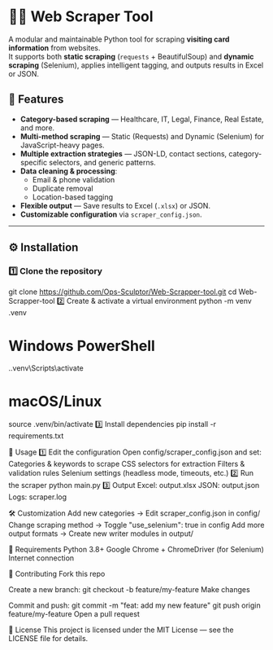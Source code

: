 # 🕵️‍♂️ Web Scraper Tool

A modular and maintainable Python tool for scraping **visiting card information** from websites.  
It supports both **static scraping** (`requests` + BeautifulSoup) and **dynamic scraping** (Selenium), applies intelligent tagging, and outputs results in Excel or JSON.


## 📌 Features
- **Category-based scraping** — Healthcare, IT, Legal, Finance, Real Estate, and more.
- **Multi-method scraping** — Static (Requests) and Dynamic (Selenium) for JavaScript-heavy pages.
- **Multiple extraction strategies** — JSON-LD, contact sections, category-specific selectors, and generic patterns.
- **Data cleaning & processing**:
  - Email & phone validation
  - Duplicate removal
  - Location-based tagging
- **Flexible output** — Save results to Excel (`.xlsx`) or JSON.
- **Customizable configuration** via `scraper_config.json`.
---

## ⚙️ Installation
### 1️⃣ Clone the repository
git clone https://github.com/Ops-Sculptor/Web-Scrapper-tool.git
cd Web-Scrapper-tool
2️⃣ Create & activate a virtual environment
python -m venv .venv
# Windows PowerShell
.\.venv\Scripts\activate
# macOS/Linux
source .venv/bin/activate
3️⃣ Install dependencies
pip install -r requirements.txt

🚀 Usage
1️⃣ Edit the configuration
Open config/scraper_config.json and set:
Categories & keywords to scrape
CSS selectors for extraction
Filters & validation rules
Selenium settings (headless mode, timeouts, etc.)
2️⃣ Run the scraper
python main.py
3️⃣ Output
Excel: output.xlsx
JSON: output.json
Logs: scraper.log

🛠 Customization
Add new categories → Edit scraper_config.json in config/
Change scraping method → Toggle "use_selenium": true in config
Add more output formats → Create new writer modules in output/

📜 Requirements
Python 3.8+
Google Chrome + ChromeDriver (for Selenium)
Internet connection

🤝 Contributing
Fork this repo

Create a new branch:
git checkout -b feature/my-feature
Make changes

Commit and push:
git commit -m "feat: add my new feature"
git push origin feature/my-feature
Open a pull request

📄 License
This project is licensed under the MIT License — see the LICENSE file for details.
